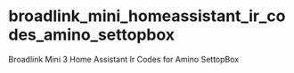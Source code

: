 # broadlink_mini_homeassistant_ir_codes_amino_settopbox
Broadlink Mini 3 Home Assistant Ir Codes for Amino SettopBox
